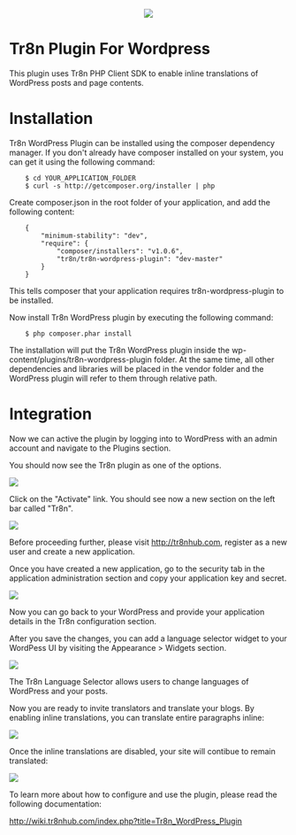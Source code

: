 <p align="center">
  <img src="https://raw.github.com/tr8n/tr8n/master/doc/screenshots/tr8nlogo.png">
</p>

Tr8n Plugin For Wordpress
=====================

This plugin uses Tr8n PHP Client SDK to enable inline translations of WordPress posts and page contents.

Installation
==================

Tr8n WordPress Plugin can be installed using the composer dependency manager. If you don't already have composer installed on your system, you can get it using the following command:

        $ cd YOUR_APPLICATION_FOLDER
        $ curl -s http://getcomposer.org/installer | php


Create composer.json in the root folder of your application, and add the following content:

        {
            "minimum-stability": "dev",
            "require": {
                "composer/installers": "v1.0.6",
                "tr8n/tr8n-wordpress-plugin": "dev-master"
            }
        }

This tells composer that your application requires tr8n-wordpress-plugin to be installed.

Now install Tr8n WordPress plugin by executing the following command:


        $ php composer.phar install


The installation will put the Tr8n WordPress plugin inside the wp-content/plugins/tr8n-wordpress-plugin folder.
At the same time, all other dependencies and libraries will be placed in the vendor folder and the WordPress plugin will refer to them through relative path.


Integration
==================

Now we can active the plugin by logging into to WordPress with an admin account and navigate to the Plugins section.

You should now see the Tr8n plugin as one of the options.

<img src="http://wiki.tr8nhub.com/images/thumb/f/f9/WordPress_Tr8n_Activation.png/800px-WordPress_Tr8n_Activation.png">

Click on the "Activate" link. You should see now a new section on the left bar called "Tr8n".

<img src="http://wiki.tr8nhub.com/images/thumb/f/f3/WordPress_Tr8n_Settings.png/799px-WordPress_Tr8n_Settings.png">

Before proceeding further, please visit http://tr8nhub.com, register as a new user and create a new application.

Once you have created a new application, go to the security tab in the application administration section and copy your application key and secret.

<img src="http://wiki.tr8nhub.com/images/thumb/f/f7/Application_Settings.png/800px-Application_Settings.png">


Now you can go back to your WordPress and provide your application details in the Tr8n configuration section.


After you save the changes, you can add a language selector widget to your WordPess UI by visiting the Appearance > Widgets section.

<img src="http://wiki.tr8nhub.com/images/thumb/0/0e/Wordpress_Language_Selector_Widget.png/419px-Wordpress_Language_Selector_Widget.png">

The Tr8n Language Selector allows users to change languages of WordPress and your posts.

Now you are ready to invite translators and translate your blogs. By enabling inline translations, you can translate entire paragraphs inline:

<img src="http://wiki.tr8nhub.com/images/thumb/f/f8/WordPressBlog_In_Translation.png/800px-WordPressBlog_In_Translation.png">

Once the inline translations are disabled, your site will contibue to remain translated:

<img src="http://wiki.tr8nhub.com/images/thumb/2/2a/WordPress_Translated_Blog.png/800px-WordPress_Translated_Blog.png">


To learn more about how to configure and use the plugin, please read the following documentation:

http://wiki.tr8nhub.com/index.php?title=Tr8n_WordPress_Plugin



